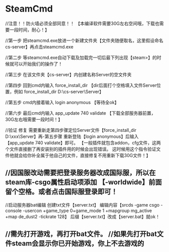 # SteamCmd
//注意！！防火墙必须全部同意！！ 【本编译软件需要30G左右空间哦，下载也需要一段时间，耐心！】

//第一步
把steamcmd.exe放进一个新建文件夹【文件夹随便取名，这里假设命名cs-server】再点击steamcmd.exe

//第二步
等steamcmd.exe自动下载及加载完一切后最下列出现【steam>】的时候就可以开始我们的操作了！

//第三步
在该文件夹【cs-server】内创建名称Server的空文件夹

//第四步
回到cmd内输入 force_install_dir 【dir后面打个空格填入文件Server位置，例如 force_install_dir D:\cs-server\Server】

//第五步
cmd内接着输入 login anonymous 【等待全ok】

//第六步
最后cmd内输入 app_update 740 validate 
【下载全部服务器前置，30G左右哦需要一段时间！】


//验证 修复 
需要重新走第四步骤定位Server文件【force_install_dir D:\xxx\Server】再-第五步骤
重新登陆【login anonymous】后输入【app_update 740 validate】即可。
【一般插件就包含addon，cfg文件，这两个文件直接删了再安装别的插件用的时候会出现错误。
这时候用这个指令验证文件他就会给你补全属于他自己的文件，直接修复不用重新下载30G文件！】


//因国服改动需要把登录服务器改成国际服，所以在steam库-csgo属性启动项添加
【-worldwide】前面留个空格。或者点击国际服登录即可！
--

//启动服务器bat编辑 
创建txt文件【server.txt】
编辑内容【srcds -game csgo -console -usercon +game_type 0+game_mode 1 +mapgroup mg_active +map de_dust2 -tickrate 128】
后缀【server.txt】改成【server.bat】就ok！


//需先打开游戏，再打开bat文件。
//如果先打开bat文件steam会显示你已开始游戏，你上不去游戏的
--
